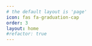 ```yaml
---
# the default layout is 'page'
icon: fas fa-graduation-cap
order: 3
layout: home
#refactor: true
---
```


